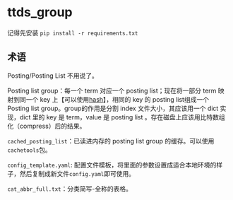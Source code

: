 # ttds_group

记得先安装 `pip install -r requirements.txt`

## 术语

Posting/Posting List 不用说了。

Posting list group：每一个 term 对应一个 posting list；现在将一部分 term 映射到同一个 key 上【可以使用[hash](https://docs.python.org/3.7/library/hashlib.html)】，相同的 key 的 posting list组成一个Posting list group。group的作用是分割 index 文件大小，其应该用一个 dict 实现，dict 里的 key 是 term，value 是 posting list 。存在磁盘上应该用比特数组化（compress）后的结果。

`cached_posting_list`：已读进内存的 posting list group 的缓存。可以使用`cachetools`包。



`config_template.yaml`: 配置文件模板，将里面的参数设置成适合本地环境的样子，然后复制成新文件`config.yaml`即可使用。

`cat_abbr_full.txt`：分类简写-全称的表格。